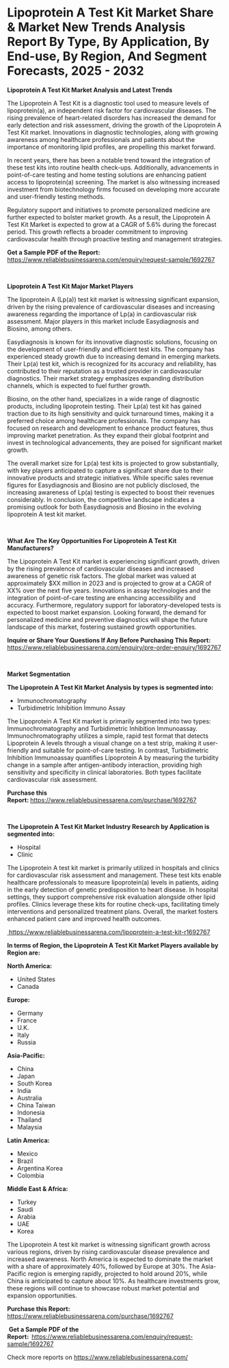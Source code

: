 <p><h1>Lipoprotein A Test Kit Market Share & Market New Trends Analysis Report By Type, By Application, By End-use, By Region, And Segment Forecasts, 2025 - 2032</h1></p><p><strong>Lipoprotein A Test Kit Market Analysis and Latest Trends</strong></p>
<p><p>The Lipoprotein A Test Kit is a diagnostic tool used to measure levels of lipoprotein(a), an independent risk factor for cardiovascular diseases. The rising prevalence of heart-related disorders has increased the demand for early detection and risk assessment, driving the growth of the Lipoprotein A Test Kit market. Innovations in diagnostic technologies, along with growing awareness among healthcare professionals and patients about the importance of monitoring lipid profiles, are propelling this market forward.</p><p>In recent years, there has been a notable trend toward the integration of these test kits into routine health check-ups. Additionally, advancements in point-of-care testing and home testing solutions are enhancing patient access to lipoprotein(a) screening. The market is also witnessing increased investment from biotechnology firms focused on developing more accurate and user-friendly testing methods. </p><p>Regulatory support and initiatives to promote personalized medicine are further expected to bolster market growth. As a result, the Lipoprotein A Test Kit Market is expected to grow at a CAGR of 5.6% during the forecast period. This growth reflects a broader commitment to improving cardiovascular health through proactive testing and management strategies.</p></p>
<p><strong>Get a Sample PDF of the Report:&nbsp;</strong> <a href="https://www.reliablebusinessarena.com/enquiry/request-sample/1692767?utm_campaign=3017&utm_medium=2&utm_source=Github&utm_content=ia&utm_term=27032025&utm_id=lipoprotein-a-test-kit">https://www.reliablebusinessarena.com/enquiry/request-sample/1692767</a></p>
<p>&nbsp;</p>
<p><strong>Lipoprotein A Test Kit Major Market Players</strong></p>
<p><p>The lipoprotein A (Lp(a)) test kit market is witnessing significant expansion, driven by the rising prevalence of cardiovascular diseases and increasing awareness regarding the importance of Lp(a) in cardiovascular risk assessment. Major players in this market include Easydiagnosis and Biosino, among others.</p><p>Easydiagnosis is known for its innovative diagnostic solutions, focusing on the development of user-friendly and efficient test kits. The company has experienced steady growth due to increasing demand in emerging markets. Their Lp(a) test kit, which is recognized for its accuracy and reliability, has contributed to their reputation as a trusted provider in cardiovascular diagnostics. Their market strategy emphasizes expanding distribution channels, which is expected to fuel further growth.</p><p>Biosino, on the other hand, specializes in a wide range of diagnostic products, including lipoprotein testing. Their Lp(a) test kit has gained traction due to its high sensitivity and quick turnaround times, making it a preferred choice among healthcare professionals. The company has focused on research and development to enhance product features, thus improving market penetration. As they expand their global footprint and invest in technological advancements, they are poised for significant market growth.</p><p>The overall market size for Lp(a) test kits is projected to grow substantially, with key players anticipated to capture a significant share due to their innovative products and strategic initiatives. While specific sales revenue figures for Easydiagnosis and Biosino are not publicly disclosed, the increasing awareness of Lp(a) testing is expected to boost their revenues considerably. In conclusion, the competitive landscape indicates a promising outlook for both Easydiagnosis and Biosino in the evolving lipoprotein A test kit market.</p></p>
<p>&nbsp;</p>
<p><strong>What Are The Key Opportunities For Lipoprotein A Test Kit Manufacturers?</strong></p>
<p><p>The Lipoprotein A Test Kit market is experiencing significant growth, driven by the rising prevalence of cardiovascular diseases and increased awareness of genetic risk factors. The global market was valued at approximately $XX million in 2023 and is projected to grow at a CAGR of XX% over the next five years. Innovations in assay technologies and the integration of point-of-care testing are enhancing accessibility and accuracy. Furthermore, regulatory support for laboratory-developed tests is expected to boost market expansion. Looking forward, the demand for personalized medicine and preventive diagnostics will shape the future landscape of this market, fostering sustained growth opportunities.</p></p>
<p><strong>Inquire or Share Your Questions If Any Before Purchasing This Report:</strong> <a href="https://www.reliablebusinessarena.com/enquiry/pre-order-enquiry/1692767?utm_campaign=3017&utm_medium=2&utm_source=Github&utm_content=ia&utm_term=27032025&utm_id=lipoprotein-a-test-kit">https://www.reliablebusinessarena.com/enquiry/pre-order-enquiry/1692767</a></p>
<p>&nbsp;</p>
<p><strong>Market Segmentation</strong></p>
<p><strong>The Lipoprotein A Test Kit Market Analysis by types is segmented into:</strong></p>
<p><ul><li>Immunochromatography</li><li>Turbidimetric Inhibition Immuno Assay</li></ul></p>
<p><p>The Lipoprotein A Test Kit market is primarily segmented into two types: Immunochromatography and Turbidimetric Inhibition Immunoassay. Immunochromatography utilizes a simple, rapid test format that detects Lipoprotein A levels through a visual change on a test strip, making it user-friendly and suitable for point-of-care testing. In contrast, Turbidimetric Inhibition Immunoassay quantifies Lipoprotein A by measuring the turbidity change in a sample after antigen-antibody interaction, providing high sensitivity and specificity in clinical laboratories. Both types facilitate cardiovascular risk assessment.</p></p>
<p><strong>Purchase this Report:&nbsp;</strong><a href="https://www.reliablebusinessarena.com/purchase/1692767?utm_campaign=3017&utm_medium=2&utm_source=Github&utm_content=ia&utm_term=27032025&utm_id=lipoprotein-a-test-kit">https://www.reliablebusinessarena.com/purchase/1692767</a></p>
<p>&nbsp;</p>
<p><strong>The Lipoprotein A Test Kit Market Industry Research by Application is segmented into:</strong></p>
<p><ul><li>Hospital</li><li>Clinic</li></ul></p>
<p><p>The Lipoprotein A test kit market is primarily utilized in hospitals and clinics for cardiovascular risk assessment and management. These test kits enable healthcare professionals to measure lipoprotein(a) levels in patients, aiding in the early detection of genetic predisposition to heart disease. In hospital settings, they support comprehensive risk evaluation alongside other lipid profiles. Clinics leverage these kits for routine check-ups, facilitating timely interventions and personalized treatment plans. Overall, the market fosters enhanced patient care and improved health outcomes.</p></p>
<p><a href="https://www.reliablebusinessarena.com/lipoprotein-a-test-kit-r1692767?utm_campaign=3017&utm_medium=2&utm_source=Github&utm_content=ia&utm_term=27032025&utm_id=lipoprotein-a-test-kit">&nbsp;https://www.reliablebusinessarena.com/lipoprotein-a-test-kit-r1692767</a></p>
<p><strong>In terms of Region, the Lipoprotein A Test Kit Market Players available by Region are:</strong></p>
<p>
    <p> <strong> North America: </strong>
        <ul>
            <li>United States</li>
            <li>Canada</li>
        </ul>
        </p> 
    <p> <strong> Europe: </strong>
        <ul>
            <li>Germany</li>
            <li>France</li>
            <li>U.K.</li>
            <li>Italy</li>
            <li>Russia</li>
        </ul>
        </p> 
    <p> <strong> Asia-Pacific: </strong>
        <ul>
            <li>China</li>
            <li>Japan</li>
            <li>South Korea</li>
            <li>India</li>
            <li>Australia</li>
            <li>China Taiwan</li>
            <li>Indonesia</li>
            <li>Thailand</li>
            <li>Malaysia</li>
        </ul>
        </p> 
    <p> <strong> Latin America: </strong>
        <ul>
            <li>Mexico</li>
            <li>Brazil</li>
            <li>Argentina Korea</li>
            <li>Colombia</li>
        </ul>
        </p> 
    <p> <strong> Middle East & Africa: </strong>
        <ul>
            <li>Turkey</li>
            <li>Saudi</li>
            <li>Arabia</li>
            <li>UAE</li>
            <li>Korea</li>
        </ul>
    </p>
    </p>
<p><p>The Lipoprotein A test kit market is witnessing significant growth across various regions, driven by rising cardiovascular disease prevalence and increased awareness. North America is expected to dominate the market with a share of approximately 40%, followed by Europe at 30%. The Asia-Pacific region is emerging rapidly, projected to hold around 20%, while China is anticipated to capture about 10%. As healthcare investments grow, these regions will continue to showcase robust market potential and expansion opportunities.</p></p>
<p><strong>Purchase this Report: </strong><a href="https://www.reliablebusinessarena.com/purchase/1692767?utm_campaign=3017&utm_medium=2&utm_source=Github&utm_content=ia&utm_term=27032025&utm_id=lipoprotein-a-test-kit">https://www.reliablebusinessarena.com/purchase/1692767</a></p>
<p>&nbsp;<strong>Get a Sample PDF of the Report:&nbsp;&nbsp;</strong><a href="https://www.reliablebusinessarena.com/enquiry/request-sample/1692767?utm_campaign=3017&utm_medium=2&utm_source=Github&utm_content=ia&utm_term=27032025&utm_id=lipoprotein-a-test-kit">https://www.reliablebusinessarena.com/enquiry/request-sample/1692767</a></p>
<p><strong></strong></p>
<p>Check more reports on <a href="https://www.reliablebusinessarena.com/?utm_campaign=3017&utm_medium=2&utm_source=Github&utm_content=ia&utm_term=27032025&utm_id=lipoprotein-a-test-kit">https://www.reliablebusinessarena.com/</a></p>